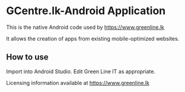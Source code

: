 GCentre.lk-Android Application
================

This is the native Android code used by https://www.greenline.lk

It allows the creation of apps from existing mobile-optimized websites.

How to use
------------
Import into Android Studio. Edit Green Line IT as appropriate.

Licensing information available at https://www.greenline.lk
